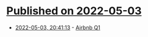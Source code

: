 # [Published on 2022-05-03](index.md)

* [2022-05-03, 20:41:13](https://news.ycombinator.com/item?id=31253306) - [Airbnb Q1](https://twitter.com/bchesky/status/1521582440783007745)
